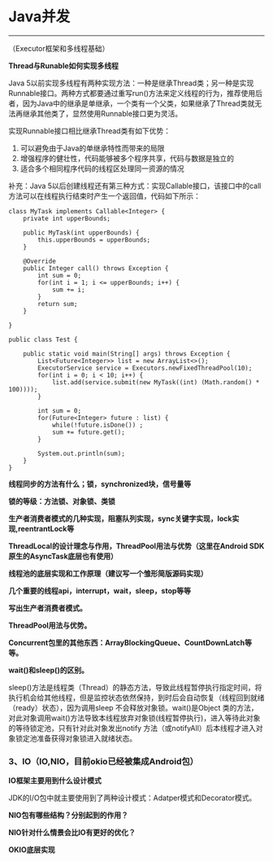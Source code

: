 # Java并发

---

（Executor框架和多线程基础）

**Thread与Runable如何实现多线程**

Java 5以前实现多线程有两种实现方法：一种是继承Thread类；另一种是实现Runnable接口。两种方式都要通过重写run()方法来定义线程的行为，推荐使用后者，因为Java中的继承是单继承，一个类有一个父类，如果继承了Thread类就无法再继承其他类了，显然使用Runnable接口更为灵活。

实现Runnable接口相比继承Thread类有如下优势：

1. 可以避免由于Java的单继承特性而带来的局限
2. 增强程序的健壮性，代码能够被多个程序共享，代码与数据是独立的
3. 适合多个相同程序代码的线程区处理同一资源的情况

补充：Java 5以后创建线程还有第三种方式：实现Callable接口，该接口中的call方法可以在线程执行结束时产生一个返回值，代码如下所示：

```
class MyTask implements Callable<Integer> {  
    private int upperBounds;  
      
    public MyTask(int upperBounds) {  
        this.upperBounds = upperBounds;  
    }  
      
    @Override  
    public Integer call() throws Exception {  
        int sum = 0;   
        for(int i = 1; i <= upperBounds; i++) {  
            sum += i;  
        }  
        return sum;  
    }  
      
}  
  
public class Test {  
  
    public static void main(String[] args) throws Exception {  
        List<Future<Integer>> list = new ArrayList<>();  
        ExecutorService service = Executors.newFixedThreadPool(10);  
        for(int i = 0; i < 10; i++) {  
            list.add(service.submit(new MyTask((int) (Math.random() * 100))));  
        }  
          
        int sum = 0;  
        for(Future<Integer> future : list) {  
            while(!future.isDone()) ;  
            sum += future.get();  
        }  
          
        System.out.println(sum);  
    }  
}  
```

**线程同步的方法有什么；锁，synchronized块，信号量等**



**锁的等级：方法锁、对象锁、类锁**

**生产者消费者模式的几种实现，阻塞队列实现，sync关键字实现，lock实现,reentrantLock等**

**ThreadLocal的设计理念与作用，ThreadPool用法与优势（这里在Android SDK原生的AsyncTask底层也有使用）**

**线程池的底层实现和工作原理（建议写一个雏形简版源码实现）**

**几个重要的线程api，interrupt，wait，sleep，stop等等**

**写出生产者消费者模式。**

**ThreadPool用法与优势。**

**Concurrent包里的其他东西：ArrayBlockingQueue、CountDownLatch等等。**

**wait()和sleep()的区别。**

sleep()方法是线程类（Thread）的静态方法，导致此线程暂停执行指定时间，将执行机会给其他线程，但是监控状态依然保持，到时后会自动恢复（线程回到就绪（ready）状态），因为调用sleep 不会释放对象锁。wait()是Object 类的方法，对此对象调用wait()方法导致本线程放弃对象锁(线程暂停执行)，进入等待此对象的等待锁定池，只有针对此对象发出notify 方法（或notifyAll）后本线程才进入对象锁定池准备获得对象锁进入就绪状态。



### 3、IO（IO,NIO，目前okio已经被集成Android包）

**IO框架主要用到什么设计模式**

JDK的I/O包中就主要使用到了两种设计模式：Adatper模式和Decorator模式。


**NIO包有哪些结构？分别起到的作用？**


**NIO针对什么情景会比IO有更好的优化？**

**OKIO底层实现**

